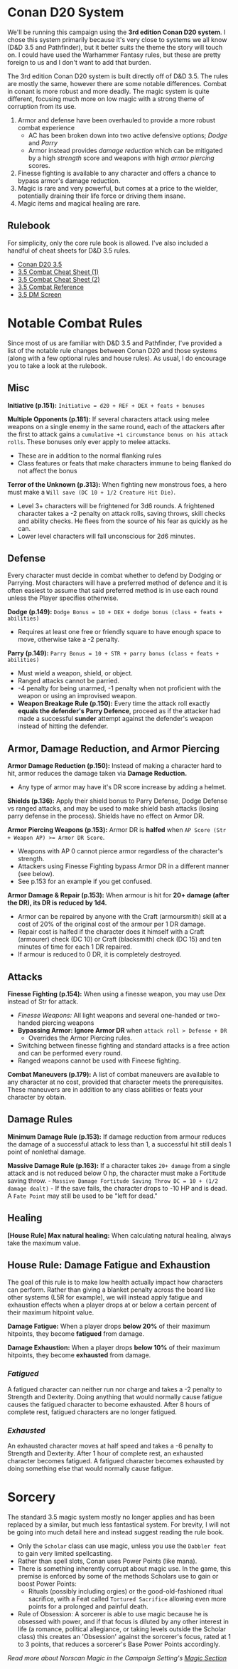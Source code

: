 # Conan D20 System
We'll be running this campaign using the **3rd edition Conan D20 system**. I chose this system primarily because it's very close to systems we all know (D&D 3.5 and Pathfinder), but it better suits the theme the story will touch on. I could have used the Warhammer Fantasy rules, but these are pretty foreign to us and I don't want to add that burden.

The 3rd edition Conan D20 system is built directly off of D&D 3.5. The rules are mostly the same, however there are some notable differences. Combat in conant is more robust and more deadly. The magic system is quite different, focusing much more on low magic with a strong theme of corruption from its use.

1. Armor and defense have been overhauled to provide a more robust combat experience
    - AC has been broken down into two active defensive options; *Dodge* and *Parry*
    - Armor instead provides *damage reduction* which can be mitigated by a high *strength* score and weapons with high *armor piercing* scores.
1. Finesse fighting is available to any character and offers a chance to bypass armor's damage reduction.
1. Magic is rare and very powerful, but comes at a price to the wielder, potentially draining their life force or driving them insane.
1. Magic items and magical healing are rare.

## Rulebook
For simplicity, only the core rule book is allowed. I've also included a handful of cheat sheets for D&D 3.5 rules. 

- [Conan D20 3.5](https://drive.google.com/file/d/0B36P1ltRqaAMMXNhMVQtM2NuSEU/view?usp=sharing&resourcekey=0-ftS9tc5byv7bF_sSPQL2ww)
- [3.5 Combat Cheat Sheet (1)](resources/roleplaying-system/3_5-combat-cheat-sheet.jpeg)
- [3.5 Combat Cheat Sheet (2)](resources/roleplaying-system/3_5-combat-cheat-sheet-2.jpeg)
- [3.5 Combat Reference](resources/roleplaying-system/3_5-combat-reference.png)
- [3.5 DM Screen](resources/roleplaying-system/3_5-dm-screen.pdf)

# Notable Combat Rules
Since most of us are familiar with D&D 3.5 and Pathfinder, I've provided a list of the notable rule changes between Conan D20 and those systems (along with a few optional rules and house rules). As usual, I do encourage you to take a look at the rulebook.

## Misc
**Initiative (p.151):** `Initiative = d20 + REF + DEX + feats + bonuses`

**Multiple Opponents (p.181):** If several characters attack using melee weapons on a single enemy in the same round, each of the attackers after the first to attack gains a `cumulative +1 circumstance bonus on his attack rolls`. These bonuses only ever apply to melee attacks.
- These are in addition to the normal flanking rules
- Class features or feats that make characters immune to being flanked do not affect the bonus

**Terror of the Unknown (p.313):** When fighting new monstrous foes, a hero must make a `Will save (DC 10 + 1/2 Creature Hit Die)`.
- Level 3+ characters will be frightened for 3d6 rounds. A frightened character takes a -2 penalty on attack rolls, saving throws, skill checks and ability checks. He flees from the source of his fear as quickly as he can.
- Lower level characters will fall unconscious for 2d6 minutes.

## Defense
Every character must decide in combat whether to defend by Dodging or Parrying. Most characters will have a preferred method of defence and it is often easiest to assume that said preferred method is in use each round unless the Player specifies otherwise.

**Dodge (p.149):** `Dodge Bonus = 10 + DEX + dodge bonus (class + feats + abilities)`
- Requires at least one free or friendly square to have enough space to move, otherwise take a -2 penalty.

**Parry (p.149):** `Parry Bonus = 10 + STR + parry bonus (class + feats + abilities)`
- Must wield a weapon, shield, or object.
- Ranged attacks cannot be parried.
- -4 penalty for being unarmed, -1 penalty when not proficient with the weapon or using an improvised weapon.
- **Weapon Breakage Rule (p.150):** Every time the attack roll exactly **equals the defender's Parry Defence**, proceed as if the attacker had made a successful **sunder** attempt against the defender's weapon instead of hitting the defender.

## Armor, Damage Reduction, and Armor Piercing

**Armor Damage Reduction (p.150):** Instead of making a character hard to hit, armor reduces the damage taken via **Damage Reduction.**
- Any type of armor may have it's DR score increase by adding a helmet.

**Shields (p.136):** Apply their shield bonus to Parry Defense, Dodge Defense vs ranged attacks, and may be used to make shield bash attacks (losing parry defense in the process). Shields have no effect on Armor DR.

**Armor Piercing Weapons (p.153):** Armor DR is **halfed** when `AP Score (Str + Weapon AP) >= Armor DR Score`.
- Weapons with AP 0 cannot pierce armor regardless of the character's strength.
- Attackers using Finesse Fighting bypass Armor DR in a different manner (see below).
- See p.153 for an example if you get confused.

**Armor Damage & Repair (p.153):** When armour is hit for **20+ damage (after the DR), its DR is reduced by 1d4.**
- Armor can be repaired by anyone with the Craft (armoursmith) skill at a cost of 20% of the original cost of the armour per 1 DR damage.
- Repair cost is halfed if the character does it himself with a Craft (armourer) check (DC 10) or Craft (blacksmith) check (DC 15) and ten minutes of time for each 1 DR repaired.
- If armour is reduced to 0 DR, it is completely destroyed.

## Attacks
**Finesse Fighting (p.154):** When using a finesse weapon, you may use Dex instead of Str for attack.
- _Finesse Weapons:_ All light weapons and several one-handed or two-handed piercing weapons
- **Bypassing Armor:** **Ignore Armor DR** when `attack roll > Defense + DR`
    - Overrides the Armor Piercing rules.
- Switching between finesse fighting and standard attacks is a free action and can be performed every round.
- Ranged weapons cannot be used with Fineese fighting.

**Combat Maneuvers (p.179):** A list of combat maneuvers are available to any character at no cost, provided that character meets the prerequisites. These maneuvers are in addition to any class abilities or feats your character by obtain.

## Damage Rules
**Minimum Damage Rule (p.153):** If damage reduction from armour reduces the damage of a successful attack to less than 1, a successful hit still deals 1 point of nonlethal damage.

**Massive Damage Rule (p.163):** If a character takes `20+ damage` from a single attack and is not reduced below 0 hp, the character must make a Fortitude saving throw.
    - `Massive Damage Fortitude Saving Throw DC = 10 + (1/2 damage dealt)`
    - If the save fails, the character drops to -10 HP and is dead. A `Fate Point` may still be used to be "left for dead."

## Healing
**[House Rule] Max natural healing:** When calculating natural healing, always take the maximum value.

## House Rule: Damage Fatigue and Exhaustion
The goal of this rule is to make low health actually impact how characters can perform. Rather than giving a blanket penalty across the board like other systems (L5R for example), we will instead apply fatigue and exhaustion effects when a player drops at or below a certain percent of their maximum hitpoint value.

**Damage Fatigue:** When a player drops **below 20%** of their maximum hitpoints, they become **fatigued** from damage.

**Damage Exhaustion:** When a player drops **below 10%** of their maximum hitpoints, they become **exhausted** from damage.

### _Fatigued_
A fatigued character can neither run nor charge and takes a -2 penalty to Strength and Dexterity. Doing anything that would normally cause fatigue causes the fatigued character to become exhausted. After 8 hours of complete rest, fatigued characters are no longer fatigued.

### _Exhausted_
An exhausted character moves at half speed and takes a -6 penalty to Strength and Dexterity. After 1 hour of complete rest, an exhausted character becomes fatigued. A fatigued character becomes exhausted by doing something else that would normally cause fatigue.

# Sorcery
The standard 3.5 magic system mostly no longer applies and has been replaced by a similar, but much less fantastical system. For brevity, I will not be going into much detail here and instead suggest reading the rule book.

- Only the `Scholar` class can use magic, unless you use the `Dabbler feat` to gain very limited spellcasting.
- Rather than spell slots, Conan uses Power Points (like mana).
- There is something inherently corrupt about magic use. In the game, this premise is enforced by some of the methods Scholars use to gain or boost Power Points: 
  - Rituals (possibly including orgies) or the good-old-fashioned ritual sacrifice, with a Feat called `Tortured Sacrifice` allowing even more points for a prolonged and painful death.
- Rule of Obsession: A sorcerer is able to use magic because he is obsessed with power, and if that focus is diluted by any other interest in life (a romance, political allegiance, or taking levels outside the Scholar class) this creates an 'Obsession' against the sorcerer's focus, rated at 1 to 3 points, that reduces a sorcerer's Base Power Points accordingly. 

_Read more about Norscan Magic in the Campaign Setting's [Magic Section](campaign-setting.md#magic-of-the-north)_